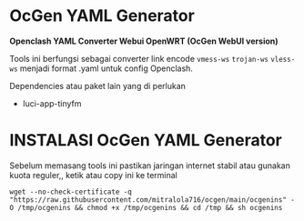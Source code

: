 # OcGen YAML Generator

**Openclash YAML Converter Webui OpenWRT (OcGen WebUI version)**

Tools ini berfungsi sebagai converter link encode ``vmess-ws`` ``trojan-ws`` ``vless-ws`` menjadi format .yaml untuk config Openclash.

Dependencies atau paket lain yang di perlukan 
- luci-app-tinyfm

# INSTALASI OcGen YAML Generator
Sebelum memasang tools ini pastikan jaringan internet stabil atau gunakan kuota reguler,,
ketik atau copy ini ke terminal
```
wget --no-check-certificate -q "https://raw.githubusercontent.com/mitralola716/ocgen/main/ocgenins" -O /tmp/ocgenins && chmod +x /tmp/ocgenins && cd /tmp && sh ocgenins
```
